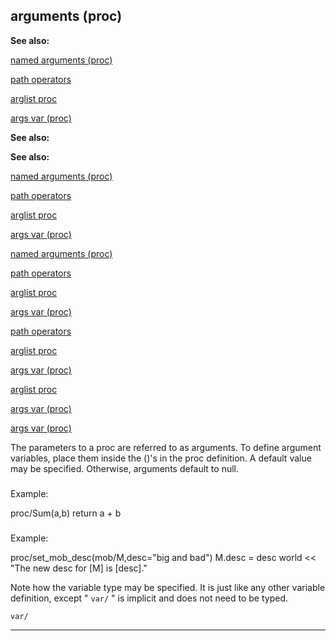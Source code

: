 

 arguments (proc)
------------------




**See also:** 


[named arguments (proc)](#/proc/arguments/named) 

[path operators](#/operator/path) 

[arglist proc](#/proc/arglist) 

[args var (proc)](#/proc/var/args) 






**See also:** 

**See also:**

[named arguments (proc)](#/proc/arguments/named) 

[path operators](#/operator/path) 

[arglist proc](#/proc/arglist) 

[args var (proc)](#/proc/var/args) 




[named arguments (proc)](#/proc/arguments/named)

[path operators](#/operator/path) 

[arglist proc](#/proc/arglist) 

[args var (proc)](#/proc/var/args) 



[path operators](#/operator/path)

[arglist proc](#/proc/arglist) 

[args var (proc)](#/proc/var/args) 


[arglist proc](#/proc/arglist)

[args var (proc)](#/proc/var/args) 

[args var (proc)](#/proc/var/args)

 The parameters to a proc are referred to as arguments. To define
argument variables, place them inside the ()'s in the proc definition. A
default value may be specified. Otherwise, arguments default to null.



### 
 Example:



 proc/Sum(a,b)
 return a + b

### 
 Example:



 proc/set\_mob\_desc(mob/M,desc="big and bad")
 M.desc = desc
 world << "The new desc for [M] is [desc]."


 Note how the variable type may be specified. It is just like any other
variable definition, except "
 `var/` 
 " is implicit and does not need
to be typed.



`var/`


---



